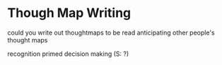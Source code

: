 # Though Map Writing

could you write out thoughtmaps to be read anticipating other people's thought maps

recognition primed decision making (S: ?)